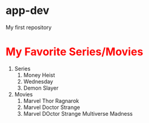 # app-dev
My first repository
<h1 style = "color:red"> My Favorite Series/Movies </h1>
<ol>
  <li> Series
    <ol>
      <li>Money Heist</li>
      <li>Wednesday</li>
      <li>Demon Slayer</li>
    </ol>
  </li>
  <li> Movies
      <ol>
        <li>Marvel Thor Ragnarok</li>
        <li>Marvel Doctor Strange</li>
        <li>Marvel DOctor Strange Multiverse Madness</li>
      </ol>
  </li>
</ol
